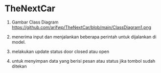 # TheNextCar

1. Gambar Class Diagram
https://github.com/arifwp/TheNextCar/blob/main/ClassDiagram1.png

2. menerima input dan menjalankan beberapa perintah untuk dijalankan di model.
3. melakukan update status door closed atau open
4. untuk menyimpan data yang berisi pesan atau status jika tombol sudah ditekan
